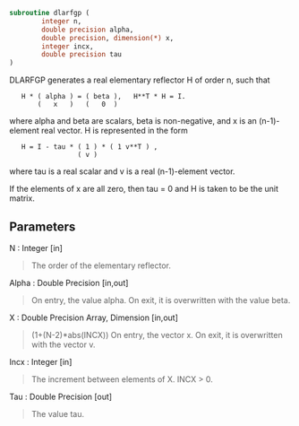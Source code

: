 ```fortran
subroutine dlarfgp (
		integer n,
		double precision alpha,
		double precision, dimension(*) x,
		integer incx,
		double precision tau
)
```

 DLARFGP generates a real elementary reflector H of order n, such
 that

       H * ( alpha ) = ( beta ),   H**T * H = I.
           (   x   )   (   0  )

 where alpha and beta are scalars, beta is non-negative, and x is
 an (n-1)-element real vector.  H is represented in the form

       H = I - tau * ( 1 ) * ( 1 v**T ) ,
                     ( v )

 where tau is a real scalar and v is a real (n-1)-element
 vector.

 If the elements of x are all zero, then tau = 0 and H is taken to be
 the unit matrix.

## Parameters
N : Integer [in]
> The order of the elementary reflector.

Alpha : Double Precision [in,out]
> On entry, the value alpha.
> On exit, it is overwritten with the value beta.

X : Double Precision Array, Dimension [in,out]
> (1+(N-2)*abs(INCX))
> On entry, the vector x.
> On exit, it is overwritten with the vector v.

Incx : Integer [in]
> The increment between elements of X. INCX > 0.

Tau : Double Precision [out]
> The value tau.

